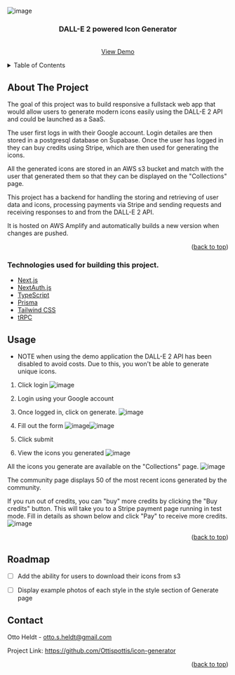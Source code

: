 
<a name="readme-top"></a>


![image](https://github.com/Ottispottis/icon-generator/assets/44551242/9ff257f6-5a43-4410-9130-a609e018b1e0)
<br />
<div align="center">

  <h3 align="center">DALL-E 2 powered Icon Generator</h3>

  <p align="center">
    <br />
    <a href="https://main.d2ls2a298ousmw.amplifyapp.com">View Demo</a>
  </p>
</div>



<!-- TABLE OF CONTENTS -->
<details>
  <summary>Table of Contents</summary>
  <ol>
    <li>
      <a href="#about-the-project">About The Project</a>
      <ul>
        <li><a href="#built-with">Built With</a></li>
      </ul>
    </li>
    <li><a href="#usage">Usage</a></li>
    <li><a href="#roadmap">Roadmap</a></li>
    <li><a href="#contact">Contact</a></li> 
  </ol>
</details>



<!-- ABOUT THE PROJECT -->
## About The Project

The goal of this project was to build responsive a fullstack web app that would allow users to generate modern icons easily using the DALL-E 2 API and could be launched as a SaaS.

The user first logs in with their Google account. Login detailes are then stored in a postgresql database on Supabase. Once the user has logged in they can buy credits using Stripe, which are then used for generating the icons. 

All the generated icons are stored in an AWS s3 bucket and match with the user that generated them so that they can be displayed on the "Collections" page.

This project has a backend for handling the storing and retrieving of user data and icons, processing payments via Stripe and sending requests and receiving responses to and from the DALL-E 2 API. 

It is hosted on AWS Amplify and automatically builds a new version when changes are pushed.

<p align="right">(<a href="#readme-top">back to top</a>)</p>



### Technologies used for building this project.

- [Next.js](https://nextjs.org)
- [NextAuth.js](https://next-auth.js.org)
- [TypeScript](https://www.typescriptlang.org/)
- [Prisma](https://prisma.io)
- [Tailwind CSS](https://tailwindcss.com)
- [tRPC](https://trpc.io)


## Usage

* NOTE when using the demo application the DALL-E 2 API has been disabled to avoid costs. Due to this, you won't be able to generate unique icons.

1. Click login
   ![image](https://github.com/Ottispottis/icon-generator/assets/44551242/9ff257f6-5a43-4410-9130-a609e018b1e0)
2. Login using your Google account
3. Once logged in, click on generate.
   ![image](https://github.com/Ottispottis/icon-generator/assets/44551242/b061631d-576d-4673-a683-5dd967e02130)
4. Fill out the form
   ![image](https://github.com/Ottispottis/icon-generator/assets/44551242/7aeedf82-0da3-4947-b330-750fb66007e8)![image](https://github.com/Ottispottis/icon-generator/assets/44551242/4c42f222-7b11-481e-bf8b-25808843af40)

5. Click submit
6. View the icons you generated
   ![image](https://github.com/Ottispottis/icon-generator/assets/44551242/7c7c1ece-fdf5-4c5c-a662-4e9361eb77b9)

All the icons you generate are available on the "Collections" page.
![image](https://github.com/Ottispottis/icon-generator/assets/44551242/016ff060-fa20-4f62-a625-d347b50204e8)


The community page displays 50 of the most recent icons generated by the community.

If you run out of credits, you can "buy" more credits by clicking the "Buy credits" button. This will take you to a Stripe payment page running in test mode.
Fill in details as shown below and click "Pay" to receive more credits.
![image](https://github.com/Ottispottis/icon-generator/assets/44551242/64933cd9-4c0d-4609-9162-21200e1b3744)



<p align="right">(<a href="#readme-top">back to top</a>)</p>



<!-- ROADMAP -->
## Roadmap

- [ ] Add the ability for users to download their icons from s3
- [ ] Display example photos of each style in the style section of Generate page


<!-- CONTACT -->
## Contact

Otto Heldt - otto.s.heldt@gmail.com

Project Link: https://github.com/Ottispottis/icon-generator

<p align="right">(<a href="#readme-top">back to top</a>)</p>


